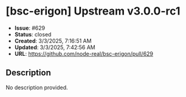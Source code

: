 # [bsc-erigon] Upstream v3.0.0-rc1

- **Issue**: #629
- **Status**: closed
- **Created**: 3/3/2025, 7:16:51 AM
- **Updated**: 3/3/2025, 7:42:56 AM
- **URL**: https://github.com/node-real/bsc-erigon/pull/629

## Description

No description provided.

